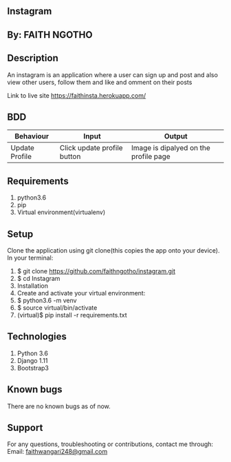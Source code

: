 ## Instagram

## By: FAITH NGOTHO

## Description
An instagram is an application where a user can sign up and post and also view other users, follow them and like and omment on their posts

Link to live site
https://faithinsta.herokuapp.com/

## BDD
|Behaviour      |	Input	                      |Output                               |
|---------------|-----------------------------|-------------------------------------|
|Update Profile	|Click update profile button	|Image is dipalyed on the profile page|

## Requirements
1. python3.6
2. pip
3. Virtual environment(virtualenv)
 
## Setup
  Clone the application using git clone(this copies the app onto your device). In your terminal:
 1. $ git clone https://github.com/faithngotho/instagram.git
 2. $ cd Instagram
 3. Installation
 4. Create and activate your virtual environment:
 5. $ python3.6 -m venv
 6. $ source virtual/bin/activate
 7. (virtual)$ pip install -r requirements.txt
 
## Technologies

1. Python 3.6
2. Django 1.11
3. Bootstrap3

## Known bugs
There are no known bugs as of now.

## Support
For any questions, troubleshooting or contributions, contact me through: Email: faithwangari248@gmail.com
